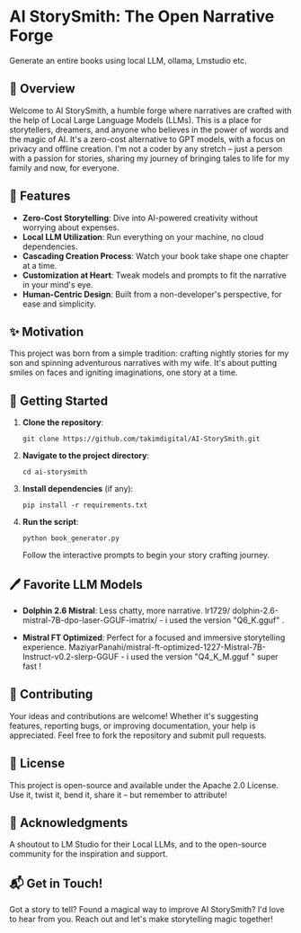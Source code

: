 # AI StorySmith: The Open Narrative Forge
Generate an entire books using local LLM, ollama, Lmstudio etc.

## 📖 Overview

Welcome to AI StorySmith, a humble forge where narratives are crafted with the help of Local Large Language Models (LLMs). This is a place for storytellers, dreamers, and anyone who believes in the power of words and the magic of AI. It's a zero-cost alternative to GPT models, with a focus on privacy and offline creation. I'm not a coder by any stretch – just a person with a passion for stories, sharing my journey of bringing tales to life for my family and now, for everyone.

## 🌟 Features

- **Zero-Cost Storytelling**: Dive into AI-powered creativity without worrying about expenses.
- **Local LLM Utilization**: Run everything on your machine, no cloud dependencies.
- **Cascading Creation Process**: Watch your book take shape one chapter at a time.
- **Customization at Heart**: Tweak models and prompts to fit the narrative in your mind's eye.
- **Human-Centric Design**: Built from a non-developer's perspective, for ease and simplicity.

## ✨ Motivation

This project was born from a simple tradition: crafting nightly stories for my son and spinning adventurous narratives with my wife. It's about putting smiles on faces and igniting imaginations, one story at a time.

## 🚀 Getting Started

1. **Clone the repository**:
    ```
    git clone https://github.com/takimdigital/AI-StorySmith.git
    ```
2. **Navigate to the project directory**:
    ```
    cd ai-storysmith
    ```
3. **Install dependencies** (if any):
    ```
    pip install -r requirements.txt
    ```
4. **Run the script**:
    ```
    python book_generator.py
    ```
    Follow the interactive prompts to begin your story crafting journey.

## 🖊️ Favorite LLM Models

- **Dolphin 2.6 Mistral**: Less chatty, more narrative. lr1729/ dolphin-2.6-mistral-7B-dpo-laser-GGUF-imatrix/  - i used the version "Q6_K.gguf" .

- **Mistral FT Optimized**: Perfect for a focused and immersive storytelling experience. MaziyarPanahi/mistral-ft-optimized-1227-Mistral-7B-Instruct-v0.2-slerp-GGUF - i used the version "Q4_K_M.gguf " super fast !

## 👐 Contributing

Your ideas and contributions are welcome! Whether it's suggesting features, reporting bugs, or improving documentation, your help is appreciated. Feel free to fork the repository and submit pull requests.

## 📜 License

This project is open-source and available under the Apache 2.0 License. Use it, twist it, bend it, share it – but remember to attribute!

## 🙌 Acknowledgments

A shoutout to LM Studio for their Local LLMs, and to the open-source community for the inspiration and support.

## 📬 Get in Touch!

Got a story to tell? Found a magical way to improve AI StorySmith? I'd love to hear from you. Reach out and let's make storytelling magic together!


